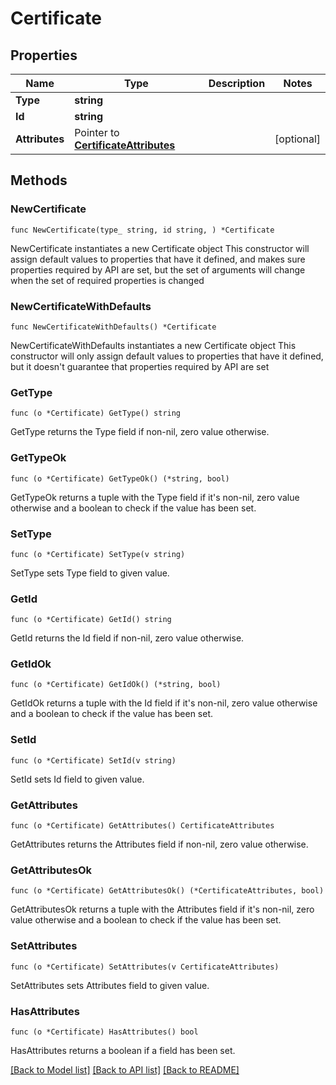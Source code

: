 # Certificate

## Properties

Name | Type | Description | Notes
------------ | ------------- | ------------- | -------------
**Type** | **string** |  | 
**Id** | **string** |  | 
**Attributes** | Pointer to [**CertificateAttributes**](CertificateAttributes.md) |  | [optional] 

## Methods

### NewCertificate

`func NewCertificate(type_ string, id string, ) *Certificate`

NewCertificate instantiates a new Certificate object
This constructor will assign default values to properties that have it defined,
and makes sure properties required by API are set, but the set of arguments
will change when the set of required properties is changed

### NewCertificateWithDefaults

`func NewCertificateWithDefaults() *Certificate`

NewCertificateWithDefaults instantiates a new Certificate object
This constructor will only assign default values to properties that have it defined,
but it doesn't guarantee that properties required by API are set

### GetType

`func (o *Certificate) GetType() string`

GetType returns the Type field if non-nil, zero value otherwise.

### GetTypeOk

`func (o *Certificate) GetTypeOk() (*string, bool)`

GetTypeOk returns a tuple with the Type field if it's non-nil, zero value otherwise
and a boolean to check if the value has been set.

### SetType

`func (o *Certificate) SetType(v string)`

SetType sets Type field to given value.


### GetId

`func (o *Certificate) GetId() string`

GetId returns the Id field if non-nil, zero value otherwise.

### GetIdOk

`func (o *Certificate) GetIdOk() (*string, bool)`

GetIdOk returns a tuple with the Id field if it's non-nil, zero value otherwise
and a boolean to check if the value has been set.

### SetId

`func (o *Certificate) SetId(v string)`

SetId sets Id field to given value.


### GetAttributes

`func (o *Certificate) GetAttributes() CertificateAttributes`

GetAttributes returns the Attributes field if non-nil, zero value otherwise.

### GetAttributesOk

`func (o *Certificate) GetAttributesOk() (*CertificateAttributes, bool)`

GetAttributesOk returns a tuple with the Attributes field if it's non-nil, zero value otherwise
and a boolean to check if the value has been set.

### SetAttributes

`func (o *Certificate) SetAttributes(v CertificateAttributes)`

SetAttributes sets Attributes field to given value.

### HasAttributes

`func (o *Certificate) HasAttributes() bool`

HasAttributes returns a boolean if a field has been set.


[[Back to Model list]](../README.md#documentation-for-models) [[Back to API list]](../README.md#documentation-for-api-endpoints) [[Back to README]](../README.md)


